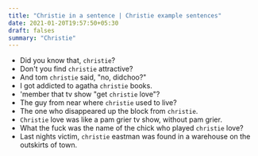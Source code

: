 ```yaml
---
title: "Christie in a sentence | Christie example sentences"
date: 2021-01-20T19:57:50+05:30
draft: falses
summary: "Christie"
---
```

- Did you know that, `christie`?
- Don't you find `christie` attractive?
- And tom `christie` said, "no, didchoo?"
- I got addicted to agatha `christie` books.
- 'member that tv show "get `christie` love"?
- The guy from near where `christie` used to live?
- The one who disappeared up the block from `christie`.
- `Christie` love was like a pam grier tv show, without pam grier.
- What the fuck was the name of the chick who played `christie` love?
- Last nights victim, `christie` eastman was found in a warehouse on the outskirts of town.
                 
